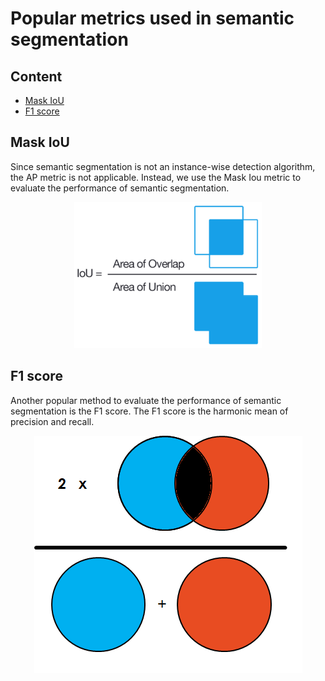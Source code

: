 # Popular metrics used in semantic segmentation

## Content

* [Mask IoU](#iou)
* [F1 score](#f1score)

## Mask IoU<a name="iou"/>

Since semantic segmentation is not an instance-wise detection algorithm, the AP metric is not applicable. Instead, we use the Mask Iou metric to evaluate the performance of semantic segmentation.

<p align="center">
  <img src="./images/miou.png">
</p>

## F1 score<a name="f1score"/>

Another popular method to evaluate the performance of semantic segmentation is the F1 score. The F1 score is the harmonic mean of precision and recall.

<p align="center">
  <img src="./images/f1.png">
</p>